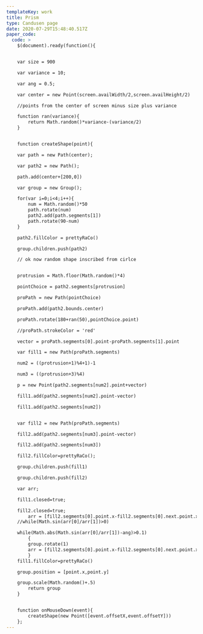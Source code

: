 ```yaml
---
templateKey: work
title: Prism
type: Candusen page
date: 2020-07-29T15:48:40.517Z
paper_code:
  code: >
    $(document).ready(function(){


    var size = 900

    var variance = 10;

    var ang = 0.5;

    var center = new Point(screen.availWidth/2,screen.availHeight/2)

    //points from the center of screen minus size plus variance

    function ran(variance){
    	return Math.random()*variance-(variance/2)
    }


    function createShape(point){

    var path = new Path(center);

    var path2 = new Path();

    path.add(center+[200,0])

    var group = new Group();

    for(var i=0;i<4;i++){
    	num = Math.random()*50
    	path.rotate(num)
    	path2.add(path.segments[1])
    	path.rotate(90-num)
    }

    path2.fillColor = prettyRaCo()

    group.children.push(path2)

    // ok now random shape inscribed from cirlce


    protrusion = Math.floor(Math.random()*4)

    pointChoice = path2.segments[protrusion]

    proPath = new Path(pointChoice)

    proPath.add(path2.bounds.center)

    proPath.rotate(180+ran(50),pointChoice.point)

    //proPath.strokeColor = 'red'

    vector = proPath.segments[0].point-proPath.segments[1].point

    var fill1 = new Path(proPath.segments)

    num2 = ((protrusion+1)%4+1)-1

    num3 = ((protrusion+3)%4)

    p = new Point(path2.segments[num2].point+vector)

    fill1.add(path2.segments[num2].point-vector)

    fill1.add(path2.segments[num2])


    var fill2 = new Path(proPath.segments)

    fill2.add(path2.segments[num3].point-vector)

    fill2.add(path2.segments[num3])

    fill2.fillColor=prettyRaCo();

    group.children.push(fill1)

    group.children.push(fill2)

    var arr;

    fill1.closed=true;

    fill2.closed=true;
    	arr = [fill2.segments[0].point.x-fill2.segments[0].next.point.x,fill2.segments[0].point.y-fill2.segments[0].next.point.y]
    //while(Math.sin(arr[0]/arr[1])>0)

    while(Math.abs(Math.sin(arr[0]/arr[1])-ang)>0.1)
    	{
    	group.rotate(1)
    	arr = [fill2.segments[0].point.x-fill2.segments[0].next.point.x,fill2.segments[0].point.y-fill2.segments[0].next.point.y]
    	}
    fill1.fillColor=prettyRaCo()

    group.position = [point.x,point.y]

    group.scale(Math.random()+.5)
    	return group
    }


    function onMouseDown(event){
    	createShape(new Point([event.offsetX,event.offsetY]))
    };
---
```

